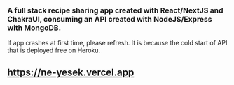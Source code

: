 ### A full stack recipe sharing app created with React/NextJS and ChakraUI, consuming an API created with NodeJS/Express with MongoDB.
If app crashes at first time, please refresh. It is because the cold start of API that is deployed free on Heroku.
## https://ne-yesek.vercel.app

